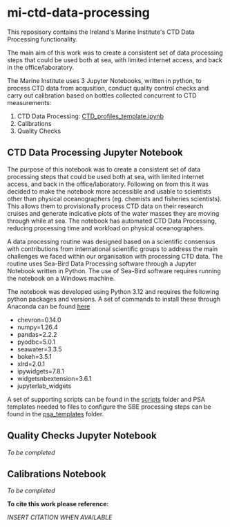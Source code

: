 # mi-ctd-data-processing
This reposisory contains the Ireland's Marine Institute's CTD Data Processing functionality.

The main aim of this work was to create a consistent set of data processing steps that could be used both at sea, with limited internet access, and back in the office/laboratory. 

The Marine Institute uses 3 Jupyter Notebooks, written in python, to process CTD data from acqusition, conduct quality control checks and carry out calibration based on bottles collected concurrent to CTD measurements:
1. CTD Data Processing: [CTD_profiles_template.ipynb](https://github.com/IrishMarineInstitute/mi-ctd-data-processing/blob/main/CTD_Processing_profiles_template-bokeh3.ipynb)
2. Calibrations
3. Quality Checks

## CTD Data Processing Jupyter Notebook
The purpose of this notebook was to create a consistent set of data processing steps that could be used both at sea, with limited internet access, and back in the office/laboratory. Following on from this it was decided to make the notebook more accessible and usable to scientists other than physical oceanographers (eg. chemists and fisheries scientists). This allows them to provisionally process CTD data on their research cruises and generate indicative plots of the water masses they are moving through while at sea. The notebook has automated CTD Data Processing, reducing processing time and workload on physical oceanographers. 

A data processing routine was designed based on a scientific consensus with contributions from international scientific groups to address the main challenges we faced within our organisation with processing CTD data. The routine uses Sea-Bird Data Processing software through a Jupyter Notebook written in Python. The use of Sea-Bird software requires running the notebook on a Windows machine.

The notebook was developed using Python 3.12 and requires the following python packages and versions. A set of commands to install these through Anaconda can be found [here](https://github.com/IrishMarineInstitute/mi-ctd-data-processing/blob/main/anaconda_env_setup_commands.txt)
* chevron=0.14.0
* numpy=1.26.4
* pandas=2.2.2
* pyodbc=5.0.1
* seawater=3.3.5
* bokeh=3.5.1
* xlrd=2.0.1
* ipywidgets=7.8.1
* widgetsnbextension=3.6.1
* jupyterlab_widgets

A set of supporting scripts can be found in the [scripts](https://github.com/IrishMarineInstitute/mi-ctd-data-processing/tree/main/scripts) folder and PSA templates needed to files to configure the SBE processing steps can be found in the [psa_templates](https://github.com/IrishMarineInstitute/mi-ctd-data-processing/tree/main/psa_templates) folder.

## Quality Checks Jupyter Notebook
*To be completed*
## Calibrations Notebook
*To be completed*

**To cite this work please reference:**

*INSERT CITATION WHEN AVAILABLE*
